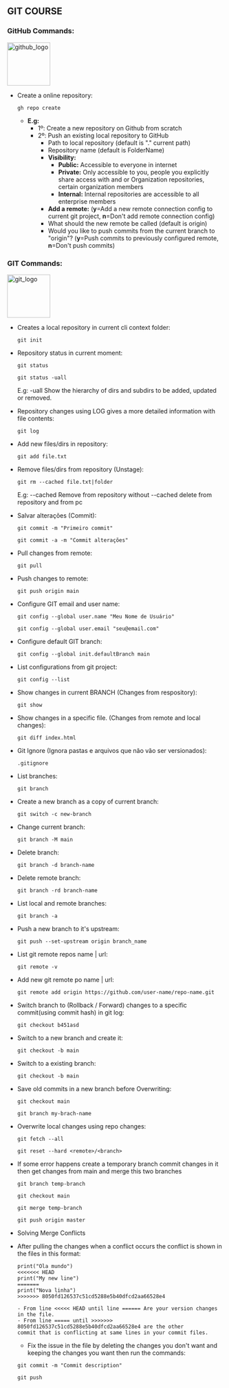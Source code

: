 ## GIT COURSE

### GitHub Commands:
<img alt="github_logo" src="https://github.githubassets.com/images/modules/logos_page/Octocat.png" width="100" height="100">

- Create a online repository:

  ``gh repo create``<br/>
  - **E.g:**
    - 1º: Create a new repository on Github from scratch
    - 2º: Push an existing local repository to GitHub
      - Path to local repository (default is "." current path)
      - Repository name (default is FolderName)
      - **Visibility:**
        - **Public:** Accessible to everyone in internet
        - **Private:** Only accessible to you, people you explicitly share access with and or Organization repositories, certain organization members
        - **Internal:** Internal repositories are accessible to all enterprise members
      - **Add a remote:** (**y**=Add a new remote connection config to current git project, **n**=Don't add remote connection config)
      - What should the new remote be called (default is origin)
      - Would you like to push commits from the current branch to "origin"? (**y**=Push commits to previously configured remote, **n**=Don't push commits)

### GIT Commands:

<img alt="git_logo" src="https://git-scm.com/images/logos/downloads/Git-Icon-1788C.png" width="100" height="100">

- Creates a local repository in current cli context folder:

  ``git init``


- Repository status in current moment:

  ``git status``

  ``git status -uall``

  E.g: -uall Show the hierarchy of dirs and subdirs to be added, updated or removed.


- Repository changes using LOG gives a more detailed information with file contents:

  ``git log``

- Add new files/dirs in repository:

  ``git add file.txt``


- Remove files/dirs from repository (Unstage):

  ``git rm --cached file.txt|folder``

  E.g: --cached Remove from repository
  without --cached delete from repository and from pc


- Salvar alterações (Commit):

  ``git commit -m "Primeiro commit"``

  ``git commit -a -m "Commit alterações"``


- Pull changes from remote:

  ``git pull``

- Push changes to remote:

  ``git push origin main``


- Configure GIT email and user name:

  ``git config --global user.name "Meu Nome de Usuário"``

  ``git config --global user.email "seu@email.com"``


- Configure default GIT branch:

  ``git config --global init.defaultBranch main``


- List configurations from git project:

  ``git config --list``


- Show changes in current BRANCH (Changes from respository):

  ``git show``


- Show changes in a specific file. (Changes from remote and local changes):

  ``git diff index.html``


- Git Ignore (Ignora pastas e arquivos que não vão ser versionados):

  ``.gitignore``

- List branches:

  ``git branch``

- Create a new branch as a copy of current branch:

  ``git switch -c new-branch``


- Change current branch:

  ``git branch -M main``


- Delete branch:

  ``git branch -d branch-name``


- Delete remote branch:

  ``git branch -rd branch-name``

- List local and remote branches:

  ``git branch -a``


- Push a new branch to it's upstream:
  
  ``git push --set-upstream origin branch_name``


- List git remote repos name | url:

  ``git remote -v``


- Add new git remote po name | url:

  ``git remote add origin https://github.com/user-name/repo-name.git``


- Switch branch to (Rollback / Forward) changes to a specific commit(using commit hash) in git log:

  ``git checkout b451asd``


- Switch to a new branch and create it:

  ``git checkout -b main``


- Switch to a existing branch:

  ``git checkout -b main``


- Save old commits in a new branch before Overwriting:

  ``git checkout main``

  ``git branch my-brach-name``


- Overwrite local changes using repo changes:

  ``git fetch --all``

  ``git reset --hard <remote>/<branch>``


- If some error happens create a temporary branch commit changes in it
  then get changes from main and merge this two branches

  ``git branch temp-branch``

  ``git checkout main``

  ``git merge temp-branch``

  ``git push origin master``


- Solving Merge Conflicts
- After pulling the changes when a conflict occurs the conflict is shown in the files
in this format:

  ```
  print("Ola mundo")
  <<<<<<< HEAD
  print("My new line")
  =======
  print("Nova linha")
  >>>>>>> 8050fd126537c51cd5288e5b40dfcd2aa66528e4
  ```
  ```
  - From line <<<<< HEAD until line ====== Are your version changes in the file.
  - From line ===== until >>>>>>> 8050fd126537c51cd5288e5b40dfcd2aa66528e4 are the other
  commit that is conflicting at same lines in your commit files.
  ```
  - Fix the issue in the file by deleting the changes you don't want
and keeping the changes you want then run the commands:
  
  ``git commit -m "Commit description"``

  ``git push``
